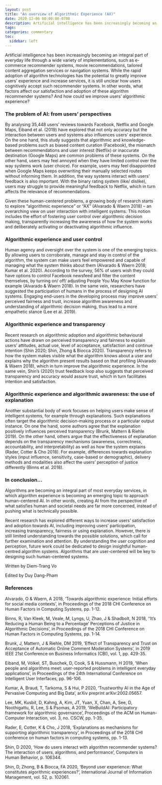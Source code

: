 ```yaml
---
layout: post
title: "An overview of Algorithmic Experience (AX)"
date: 2020-12-06 00:00:00-0700
description: Artificial intelligence has been increasingly becoming an integral part of everyday life through a wide variety of implementations, such as e-commerce recommender systems, movie recommendations, tailored content aggregation services or navigation systems. While the rapid adoption of algorithm technologies has the potential to greatly improve users’ experience and increase services, it is still unclear how users cognitively accept such recommender systems. In other words, what factors affect our satisfaction and adoption of these algorithm recommender systems? And how could we improve users’ algorithmic experience?
tags: 
categories: commentary
toc:
  sidebar: left
---
```

Artificial intelligence has been increasingly becoming an integral part of everyday life through a wide variety of implementations, such as e-commerce recommender systems, movie recommendations, tailored content aggregation services or navigation systems. While the rapid adoption of algorithm technologies has the potential to greatly improve users’ experience and increase services, it is still unclear how users cognitively accept such recommender systems. In other words, what factors affect our satisfaction and adoption of these algorithm recommender systems? And how could we improve users’ algorithmic experience?

### The problem of AI: from users’ perspectives

By analysing 35,448 users’ reviews towards Facebook, Netflix and Google Maps, Eiband et al. (2019) have explored that not only accuracy but the interaction between users and systems also influences users’ experience. On the one hand, this study suggests that algorithmic and knowledge-based problems such as biased content curation (Facebook), the mismatch between recommendations and user interest (Netflix) or inaccurate destination (Google Maps) are common problems of these systems. On the other hand, users may feel annoyed when they have limited control over the way systems work (user choice). For example, users may feel disappointed when Google Maps keeps overwriting their manually selected routes without informing them. In addition, the way systems interact with users’ feedback is also important. With the binary rating system (like/ dislike), users may struggle to provide meaningful feedback to Netflix, which in turn affects the relevance of recommendations.

Given these human-centered problems, a growing body of research starts to explore “algorithmic experience” or “AX” (Alvarado & Waern 2018) – an overarching view on user interaction with intelligent systems. This notion includes the effort of fostering user control over algorithmic decision making, transparently increasing the awareness of how the system works and deliberately activating or deactivating algorithmic influence.

### Algorithmic experience and user control

Human agency and oversight over the system is one of the emerging topics. By allowing users to corroborate, manage and stay in control of the algorithm, the system can make users feel empowered and capable of managing what the system thinks about them (Alvarado & Waern 2018; Kumar et al. 2020). According to the survey, 56% of users wish they could have options to control Facebook newsfeed and filter the content themselves, by turning on/ off/ adjusting People You May Know function for example (Alvarado & Waern 2018). In the same vein, researchers have suggested the participation of humans in the process of designing AI systems. Engaging end-users in the developing process may improve users’ perceived fairness and trust, increase algorithm awareness and understanding of algorithmic decision making, thus lead to a more empathetic stance (Lee et al. 2019).

### Algorithmic experience and transparency

Recent research on algorithmic adoption and algorithmic behavioural actions have drawn on perceived transparency and fairness to explain users’ attitudes, actual use, level of acceptance, satisfaction and continue intention (Shin 2020; Shin, Zhong & Biocca 2020). Transparency refers to how the system makes visible what the algorithm knows about a user and explains why the algorithm present results based on that profiling (Alvarado & Waern 2018), which in turn improve the algorithmic experience. In the same vein, Shin’s (2020) trust feedback loop also suggests that perceived transparency and accuracy would assure trust, which in turn facilitates intention and satisfaction.

### Algorithmic experience and algorithmic awareness: the use of explanation

Another substantial body of work focuses on helping users make sense of intelligent systems, for example through explanations. Such explanations often target the algorithmic decision-making process or a particular output instance. On one the hand, some authors agree that the explanation positively influences perceived transparency (Brunk, Mattern & Riehle 2019). On the other hand, others argue that the effectiveness of explanation depends on the transparency mechanisms (awareness, correctness, accountability, and interpretability) as well as how the system explains (Rader, Cotter & Cho 2018). For example, differences towards explanation styles (input influence, sensitivity, case-based or demographic), delivery methods and modalities also affect the users’ perception of justice differently (Binns et al. 2018).

### In conclusion…

Algorithms are becoming an integral part of most everyday services, in which algorithm experience is becoming an emerging topic to approach human-centered AI. In other words, creating AI from the perspective of what satisfies human and societal needs are far more concerned, instead of pushing what is technically possible.

Recent research has explored different ways to increase users’ satisfaction and adoption towards AI, including improving users’ participation, increasing transparency, fairness or using explanation. However, there is still limited understanding towards the possible solutions, which call for further examination and attention. By understanding the user cognition and perception, future work could be dedicated to design insightful human-centred algorithm systems. Algorithms that are user-centered will be key to designing such human-centered systems.

Written by Diem-Trang Vo

Edited by Duy Dang-Pham

### References

Alvarado, O & Waern, A 2018, ‘Towards algorithmic experience: Initial efforts for social media contexts’, in Proceedings of the 2018 CHI Conference on Human Factors in Computing Systems, pp. 1-12.

Binns, R, Van Kleek, M, Veale, M, Lyngs, U, Zhao, J & Shadbolt, N 2018, ‘‘It’s Reducing a Human Being to a Percentage’ Perceptions of Justice in Algorithmic Decisions’, in Proceedings of the 2018 CHI Conference on Human Factors in Computing Systems, pp. 1-14.

Brunk, J, Mattern, J & Riehle, DM 2019, ‘Effect of Transparency and Trust on Acceptance of Automatic Online Comment Moderation Systems’, in 2019 IEEE 21st Conference on Business Informatics (CBI), vol. 1, pp. 429-35.

Eiband, M, Völkel, ST, Buschek, D, Cook, S & Hussmann, H 2019, ‘When people and algorithms meet: user-reported problems in intelligent everyday applications’, in Proceedings of the 24th International Conference on Intelligent User Interfaces, pp. 96-106.

Kumar, A, Braud, T, Tarkoma, S & Hui, P 2020, ‘Trustworthy AI in the Age of Pervasive Computing and Big Data’, arXiv preprint arXiv:2002.05657.

Lee, MK, Kusbit, D, Kahng, A, Kim, JT, Yuan, X, Chan, A, See, D, Noothigattu, R, Lee, S & Psomas, A 2019, ‘WeBuildAI: Participatory framework for algorithmic governance’, Proceedings of the ACM on Human-Computer Interaction, vol. 3, no. CSCW, pp. 1-35.

Rader, E, Cotter, K & Cho, J 2018, ‘Explanations as mechanisms for supporting algorithmic transparency’, in Proceedings of the 2018 CHI conference on human factors in computing systems, pp. 1-13.

Shin, D 2020, ‘How do users interact with algorithm recommender systems? The interaction of users, algorithms, and performance’, Computers in Human Behavior, p. 106344.

Shin, D, Zhong, B & Biocca, FA 2020, ‘Beyond user experience: What constitutes algorithmic experiences?’, International Journal of Information Management, vol. 52, p. 102061.